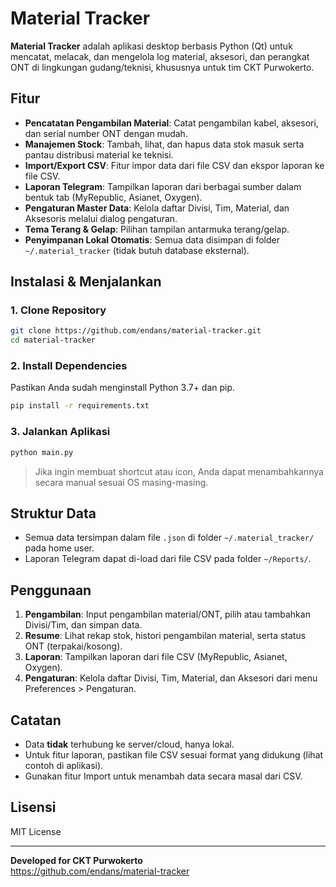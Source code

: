# Material Tracker

**Material Tracker** adalah aplikasi desktop berbasis Python (Qt) untuk mencatat, melacak, dan mengelola log material, aksesori, dan perangkat ONT di lingkungan gudang/teknisi, khususnya untuk tim CKT Purwokerto.

## Fitur

- **Pencatatan Pengambilan Material**: Catat pengambilan kabel, aksesori, dan serial number ONT dengan mudah.
- **Manajemen Stock**: Tambah, lihat, dan hapus data stok masuk serta pantau distribusi material ke teknisi.
- **Import/Export CSV**: Fitur impor data dari file CSV dan ekspor laporan ke file CSV.
- **Laporan Telegram**: Tampilkan laporan dari berbagai sumber dalam bentuk tab (MyRepublic, Asianet, Oxygen).
- **Pengaturan Master Data**: Kelola daftar Divisi, Tim, Material, dan Aksesoris melalui dialog pengaturan.
- **Tema Terang & Gelap**: Pilihan tampilan antarmuka terang/gelap.
- **Penyimpanan Lokal Otomatis**: Semua data disimpan di folder `~/.material_tracker` (tidak butuh database eksternal).

## Instalasi & Menjalankan

### 1. Clone Repository

```sh
git clone https://github.com/endans/material-tracker.git
cd material-tracker
```

### 2. Install Dependencies

Pastikan Anda sudah menginstall Python 3.7+ dan pip.

```sh
pip install -r requirements.txt
```

### 3. Jalankan Aplikasi

```sh
python main.py
```

> Jika ingin membuat shortcut atau icon, Anda dapat menambahkannya secara manual sesuai OS masing-masing.

## Struktur Data

- Semua data tersimpan dalam file `.json` di folder `~/.material_tracker/` pada home user.
- Laporan Telegram dapat di-load dari file CSV pada folder `~/Reports/`.

## Penggunaan

1. **Pengambilan**: Input pengambilan material/ONT, pilih atau tambahkan Divisi/Tim, dan simpan data.
2. **Resume**: Lihat rekap stok, histori pengambilan material, serta status ONT (terpakai/kosong).
3. **Laporan**: Tampilkan laporan dari file CSV (MyRepublic, Asianet, Oxygen).
4. **Pengaturan**: Kelola daftar Divisi, Tim, Material, dan Aksesori dari menu Preferences > Pengaturan.

## Catatan

- Data **tidak** terhubung ke server/cloud, hanya lokal.
- Untuk fitur laporan, pastikan file CSV sesuai format yang didukung (lihat contoh di aplikasi).
- Gunakan fitur Import untuk menambah data secara masal dari CSV.

## Lisensi

MIT License

---

**Developed for CKT Purwokerto**  
https://github.com/endans/material-tracker